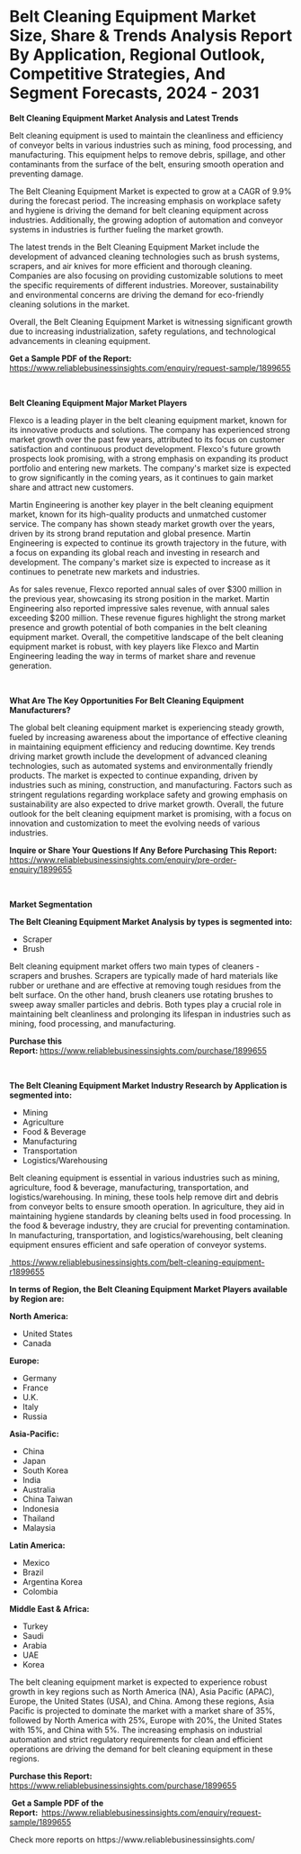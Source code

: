<p><h1>Belt Cleaning Equipment Market Size, Share & Trends Analysis Report By Application, Regional Outlook, Competitive Strategies, And Segment Forecasts, 2024 - 2031</h1></p><p><strong>Belt Cleaning Equipment Market Analysis and Latest Trends</strong></p>
<p><p>Belt cleaning equipment is used to maintain the cleanliness and efficiency of conveyor belts in various industries such as mining, food processing, and manufacturing. This equipment helps to remove debris, spillage, and other contaminants from the surface of the belt, ensuring smooth operation and preventing damage.</p><p>The Belt Cleaning Equipment Market is expected to grow at a CAGR of 9.9% during the forecast period. The increasing emphasis on workplace safety and hygiene is driving the demand for belt cleaning equipment across industries. Additionally, the growing adoption of automation and conveyor systems in industries is further fueling the market growth.</p><p>The latest trends in the Belt Cleaning Equipment Market include the development of advanced cleaning technologies such as brush systems, scrapers, and air knives for more efficient and thorough cleaning. Companies are also focusing on providing customizable solutions to meet the specific requirements of different industries. Moreover, sustainability and environmental concerns are driving the demand for eco-friendly cleaning solutions in the market.</p><p>Overall, the Belt Cleaning Equipment Market is witnessing significant growth due to increasing industrialization, safety regulations, and technological advancements in cleaning equipment.</p></p>
<p><strong>Get a Sample PDF of the Report:&nbsp;</strong> <a href="https://www.reliablebusinessinsights.com/enquiry/request-sample/1899655">https://www.reliablebusinessinsights.com/enquiry/request-sample/1899655</a></p>
<p>&nbsp;</p>
<p><strong>Belt Cleaning Equipment Major Market Players</strong></p>
<p><p>Flexco is a leading player in the belt cleaning equipment market, known for its innovative products and solutions. The company has experienced strong market growth over the past few years, attributed to its focus on customer satisfaction and continuous product development. Flexco's future growth prospects look promising, with a strong emphasis on expanding its product portfolio and entering new markets. The company's market size is expected to grow significantly in the coming years, as it continues to gain market share and attract new customers.</p><p>Martin Engineering is another key player in the belt cleaning equipment market, known for its high-quality products and unmatched customer service. The company has shown steady market growth over the years, driven by its strong brand reputation and global presence. Martin Engineering is expected to continue its growth trajectory in the future, with a focus on expanding its global reach and investing in research and development. The company's market size is expected to increase as it continues to penetrate new markets and industries.</p><p>As for sales revenue, Flexco reported annual sales of over $300 million in the previous year, showcasing its strong position in the market. Martin Engineering also reported impressive sales revenue, with annual sales exceeding $200 million. These revenue figures highlight the strong market presence and growth potential of both companies in the belt cleaning equipment market. Overall, the competitive landscape of the belt cleaning equipment market is robust, with key players like Flexco and Martin Engineering leading the way in terms of market share and revenue generation.</p></p>
<p>&nbsp;</p>
<p><strong>What Are The Key Opportunities For Belt Cleaning Equipment Manufacturers?</strong></p>
<p><p>The global belt cleaning equipment market is experiencing steady growth, fueled by increasing awareness about the importance of effective cleaning in maintaining equipment efficiency and reducing downtime. Key trends driving market growth include the development of advanced cleaning technologies, such as automated systems and environmentally friendly products. The market is expected to continue expanding, driven by industries such as mining, construction, and manufacturing. Factors such as stringent regulations regarding workplace safety and growing emphasis on sustainability are also expected to drive market growth. Overall, the future outlook for the belt cleaning equipment market is promising, with a focus on innovation and customization to meet the evolving needs of various industries.</p></p>
<p><strong>Inquire or Share Your Questions If Any Before Purchasing This Report:</strong> <a href="https://www.reliablebusinessinsights.com/enquiry/pre-order-enquiry/1899655">https://www.reliablebusinessinsights.com/enquiry/pre-order-enquiry/1899655</a></p>
<p>&nbsp;</p>
<p><strong>Market Segmentation</strong></p>
<p><strong>The Belt Cleaning Equipment Market Analysis by types is segmented into:</strong></p>
<p><ul><li>Scraper</li><li>Brush</li></ul></p>
<p><p>Belt cleaning equipment market offers two main types of cleaners - scrapers and brushes. Scrapers are typically made of hard materials like rubber or urethane and are effective at removing tough residues from the belt surface. On the other hand, brush cleaners use rotating brushes to sweep away smaller particles and debris. Both types play a crucial role in maintaining belt cleanliness and prolonging its lifespan in industries such as mining, food processing, and manufacturing.</p></p>
<p><strong>Purchase this Report:&nbsp;</strong><a href="https://www.reliablebusinessinsights.com/purchase/1899655">https://www.reliablebusinessinsights.com/purchase/1899655</a></p>
<p>&nbsp;</p>
<p><strong>The Belt Cleaning Equipment Market Industry Research by Application is segmented into:</strong></p>
<p><ul><li>Mining</li><li>Agriculture</li><li>Food & Beverage</li><li>Manufacturing</li><li>Transportation</li><li>Logistics/Warehousing</li></ul></p>
<p><p>Belt cleaning equipment is essential in various industries such as mining, agriculture, food & beverage, manufacturing, transportation, and logistics/warehousing. In mining, these tools help remove dirt and debris from conveyor belts to ensure smooth operation. In agriculture, they aid in maintaining hygiene standards by cleaning belts used in food processing. In the food & beverage industry, they are crucial for preventing contamination. In manufacturing, transportation, and logistics/warehousing, belt cleaning equipment ensures efficient and safe operation of conveyor systems.</p></p>
<p><a href="https://www.reliablebusinessinsights.com/belt-cleaning-equipment-r1899655">&nbsp;https://www.reliablebusinessinsights.com/belt-cleaning-equipment-r1899655</a></p>
<p><strong>In terms of Region, the Belt Cleaning Equipment Market Players available by Region are:</strong></p>
<p>
    <p> <strong> North America: </strong>
        <ul>
            <li>United States</li>
            <li>Canada</li>
        </ul>
        </p> 
    <p> <strong> Europe: </strong>
        <ul>
            <li>Germany</li>
            <li>France</li>
            <li>U.K.</li>
            <li>Italy</li>
            <li>Russia</li>
        </ul>
        </p> 
    <p> <strong> Asia-Pacific: </strong>
        <ul>
            <li>China</li>
            <li>Japan</li>
            <li>South Korea</li>
            <li>India</li>
            <li>Australia</li>
            <li>China Taiwan</li>
            <li>Indonesia</li>
            <li>Thailand</li>
            <li>Malaysia</li>
        </ul>
        </p> 
    <p> <strong> Latin America: </strong>
        <ul>
            <li>Mexico</li>
            <li>Brazil</li>
            <li>Argentina Korea</li>
            <li>Colombia</li>
        </ul>
        </p> 
    <p> <strong> Middle East & Africa: </strong>
        <ul>
            <li>Turkey</li>
            <li>Saudi</li>
            <li>Arabia</li>
            <li>UAE</li>
            <li>Korea</li>
        </ul>
    </p>
    </p>
<p><p>The belt cleaning equipment market is expected to experience robust growth in key regions such as North America (NA), Asia Pacific (APAC), Europe, the United States (USA), and China. Among these regions, Asia Pacific is projected to dominate the market with a market share of 35%, followed by North America with 25%, Europe with 20%, the United States with 15%, and China with 5%. The increasing emphasis on industrial automation and strict regulatory requirements for clean and efficient operations are driving the demand for belt cleaning equipment in these regions.</p></p>
<p><strong>Purchase this Report: </strong><a href="https://www.reliablebusinessinsights.com/purchase/1899655">https://www.reliablebusinessinsights.com/purchase/1899655</a></p>
<p>&nbsp;<strong>Get a Sample PDF of the Report:&nbsp;&nbsp;</strong><a href="https://www.reliablebusinessinsights.com/enquiry/request-sample/1899655">https://www.reliablebusinessinsights.com/enquiry/request-sample/1899655</a></p>
<p><strong></strong></p>
<p>Check more reports on https://www.reliablebusinessinsights.com/</p>